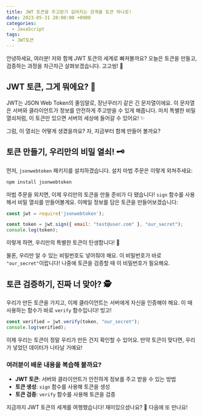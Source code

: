 ```yaml
---
title: JWT 토큰을 주고받기 길어지는 관계를 토큰 하나로!
date: 2023-05-31 20:00:00 +0900
categories:
  - JavaScript
tags:
  - JWT토큰
---
```


안녕하세요, 여러분! 저와 함께 JWT 토큰의 세계로 빠져볼까요? 오늘은 토큰을 만들고, 검증하는 과정을 차근차근 살펴보겠습니다. 고고씽! 💫

## JWT 토큰, 그게 뭐에요? 🤔

JWT는 JSON Web Token의 줄임말로, 장난꾸러기 같은 긴 문자열이에요. 이 문자열은 서버와 클라이언트가 정보를 안전하게 주고받을 수 있게 해줍니다. 마치 특별한 비밀 열쇠처럼, 이 토큰만 있으면 서버의 세상에 들어갈 수 있어요! ✨

그럼, 이 열쇠는 어떻게 생겼을까요? 자, 지금부터 함께 만들어 볼까요?

## 토큰 만들기, 우리만의 비밀 열쇠! 🗝️

먼저, `jsonwebtoken` 패키지를 설치하겠습니다. 설치 마법 주문은 이렇게 외쳐주세요:

```javascript
npm install jsonwebtoken
```

마법 주문을 외치면, 이제 우리만의 토큰을 만들 준비가 다 됐습니다! `sign` 함수를 사용해서 비밀 열쇠를 만들어볼게요. 이메일 정보를 담은 토큰을 만들어보겠습니다:

```javascript
const jwt = require('jsonwebtoken');

const token = jwt.sign({ email: "test@user.com" }, "our_secret");
console.log(token);
```

이렇게 하면, 우리만의 특별한 토큰이 탄생합니다! 🌟

물론, 우리만 알 수 있는 비밀번호도 넣어줘야 해요. 이 비밀번호가 바로 `"our_secret"`이랍니다! 나중에 토큰을 검증할 때 이 비밀번호가 필요해요.

## 토큰 검증하기, 진짜 너 맞아? 🕵️

우리가 만든 토큰을 가지고, 이제 클라이언트는 서버에게 자신을 인증해야 해요. 이 때 사용하는 함수가 바로 `verify` 함수입니다! 빙고!

```javascript
const verified = jwt.verify(token, "our_secret");
console.log(verified);
```

이제 우리는 토큰이 정말 우리가 만든 건지 확인할 수 있어요. 만약 토큰이 맞다면, 우리가 넣었던 데이터가 나타날 거예요!

### 여러분이 배운 내용을 복습해 볼까요?

- **JWT 토큰**: 서버와 클라이언트가 안전하게 정보를 주고 받을 수 있는 방법
- **토큰 생성**: `sign` 함수를 사용해 토큰을 생성
- **토큰 검증**: `verify` 함수를 사용해 토큰을 검증

지금까지 JWT 토큰의 세계를 여행했습니다! 재미있으셨나요? 🎢 다음에 또 만나요!

